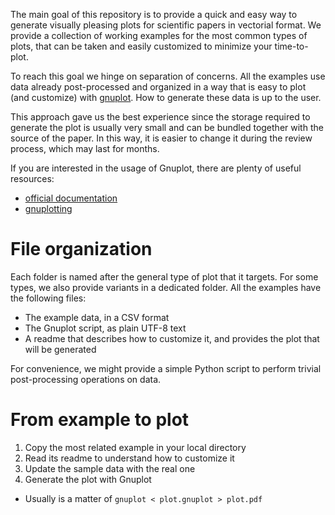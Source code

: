 The main goal of this repository is to provide a quick and easy way to generate visually pleasing plots for scientific papers in vectorial format.
We provide a collection of working examples for the most common types of plots, that can be taken and easily customized to minimize your time-to-plot.

To reach this goal we hinge on separation of concerns.
All the examples use data already post-processed and organized in a way that is easy to plot (and customize) with [gnuplot](http://www.gnuplot.info/).
How to generate these data is up to the user.

This approach gave us the best experience since the storage required to generate the plot is usually very small and can be bundled together with the source of the paper.
In this way, it is easier to change it during the review process, which may last for months.

If you are interested in the usage of Gnuplot, there are plenty of useful resources:

- [official documentation](http://www.gnuplot.info/documentation.html)
- [gnuplotting](http://www.gnuplotting.org/)

# File organization

Each folder is named after the general type of plot that it targets.
For some types, we also provide variants in a dedicated folder.
All the examples have the following files:
 - The example data, in a CSV format
 - The Gnuplot script, as plain UTF-8 text
 - A readme that describes how to customize it, and provides the plot that will be generated

For convenience, we might provide a simple Python script to perform trivial post-processing operations on data.

# From example to plot

1. Copy the most related example in your local directory
2. Read its readme to understand how to customize it
3. Update the sample data with the real one
4. Generate the plot with Gnuplot
  - Usually is a matter of `gnuplot < plot.gnuplot > plot.pdf`

